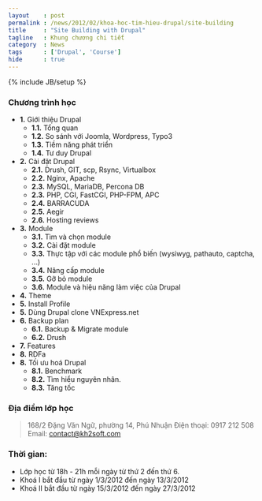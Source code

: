 ```yaml
---
layout    : post
permalink : /news/2012/02/khoa-hoc-tim-hieu-drupal/site-building
title     : "Site Building with Drupal"
tagline   : Khung chương chi tiết
category  : News
tags      : ['Drupal', 'Course']
hide      : true
---
```

{% include JB/setup %}

### Chương trình học

- **1.** Giới thiệu Drupal
  - **1.1.** Tổng quan
  - **1.2.** So sánh với Joomla, Wordpress, Typo3
  - **1.3.** Tiềm năng phát triển
  - **1.4.** Tư duy Drupal
- **2.**  Cài đặt Drupal
  - **2.1.** Drush, GIT, scp, Rsync, Virtualbox
  - **2.2.** Nginx, Apache
  - **2.3.** MySQL, MariaDB, Percona DB
  - **2.3.** PHP, CGI, FastCGI, PHP-FPM, APC
  - **2.4.** BARRACUDA
  - **2.5.** Aegir
  - **2.6.** Hosting reviews
- **3.** Module
  - **3.1.** Tìm và chọn module
  - **3.2.** Cài đặt module
  - **3.3.** Thực tập với các module phổ biến (wysiwyg, pathauto, captcha, ...)
  - **3.4.** Nâng cấp module
  - **3.5.** Gỡ bỏ module
  - **3.6.** Module và hiệu năng làm việc của Drupal
- **4.** Theme
- **5.** Install Profile
- **5.** Dùng Drupal clone VNExpress.net
- **6.** Backup plan
  - **6.1.** Backup & Migrate module
  - **6.2.** Drush
- **7.** Features
- **8.** RDFa
- **8.** Tối ưu hoá Drupal
  - **8.1.** Benchmark
  - **8.2.** Tìm hiểu nguyên nhân.
  - **8.3.** Tăng tốc

### Địa điểm lớp học

> 168/2 Đặng Văn Ngữ, phường 14, Phú Nhuận
> Điện thoại: 0917 212 508
> Email: [contact@kh2soft.com](mailto:contact@kh2soft.com)

### Thời gian:

- Lớp học từ 18h - 21h mỗi ngày từ thứ 2 đến thứ 6.
- Khoá I bắt đầu từ ngày 1/3/2012 đến ngày 13/3/2012
- Khoá II bắt đầu từ ngày 15/3/2012 đến ngày 27/3/2012
